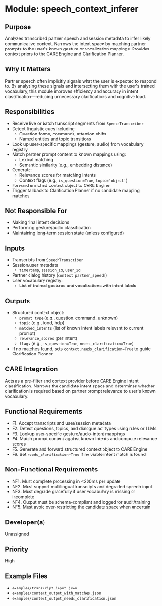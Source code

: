 # Module: speech_context_inferer

## Purpose
Analyzes transcribed partner speech and session metadata to infer likely communicative context. Narrows the intent space by matching partner prompts to the user's known gesture or vocalization mappings. Provides context priors to the CARE Engine and Clarification Planner.

## Why It Matters
Partner speech often implicitly signals what the user is expected to respond to. By analyzing these signals and intersecting them with the user's trained vocabulary, this module improves efficiency and accuracy in intent classification—reducing unnecessary clarifications and cognitive load.

## Responsibilities
- Receive live or batch transcript segments from `SpeechTranscriber`
- Detect linguistic cues including:
  - Question forms, commands, attention shifts
  - Named entities and topic transitions
- Look up user-specific mappings (gesture, audio) from vocabulary registry
- Match partner prompt content to known mappings using:
  - Lexical matching
  - Semantic similarity (e.g., embedding distance)
- Generate:
  - Relevance scores for matching intents
  - Context flags (e.g., `is_question=True`, `topic='object'`)
- Forward enriched context object to CARE Engine
- Trigger fallback to Clarification Planner if no candidate mapping matches

## Not Responsible For
- Making final intent decisions
- Performing gesture/audio classification
- Maintaining long-term session state (unless configured)

## Inputs
- Transcripts from `SpeechTranscriber`
- Session/user metadata:
  - `timestamp`, `session_id`, `user_id`
- Partner dialog history (`context.partner_speech`)
- User vocabulary registry:
  - List of trained gestures and vocalizations with intent labels

## Outputs
- Structured context object:
  - `prompt_type` (e.g., question, command, unknown)
  - `topic` (e.g., food, help)
  - `matched_intents` (list of known intent labels relevant to current prompt)
  - `relevance_scores` (per intent)
  - `flags` (e.g., `is_question=True`, `needs_clarification=True`)
- If no matches found, sets `context.needs_clarification=True` to guide Clarification Planner

## CARE Integration
Acts as a pre-filter and context provider before CARE Engine intent classification. Narrows the candidate intent space and determines whether clarification is required based on partner prompt relevance to user's known vocabulary.

## Functional Requirements
- F1. Accept transcripts and user/session metadata
- F2. Detect questions, topics, and dialogue act types using rules or LLMs
- F3. Lookup user-specific gesture/audio-intent mappings
- F4. Match prompt content against known intents and compute relevance scores
- F5. Generate and forward structured context object to CARE Engine
- F6. Set `needs_clarification=True` if no viable intent match is found

## Non-Functional Requirements
- NF1. Must complete processing in <200ms per update
- NF2. Must support multilingual transcripts and degraded speech input
- NF3. Must degrade gracefully if user vocabulary is missing or incomplete
- NF4. Output must be schema-compliant and logged for audit/training
- NF5. Must avoid over-restricting the candidate space when uncertain

## Developer(s)
Unassigned

## Priority
High

## Example Files
- `examples/transcript_input.json`
- `examples/context_output_with_matches.json`
- `examples/context_output_needs_clarification.json`
